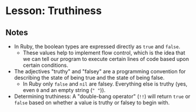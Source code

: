 # Lesson: Truthiness

## Notes

- In Ruby, the boolean types are expressed directly as `true` and `false`.
  - These values help to implement flow control, which is the idea that we can tell our program to execute certain lines of code based upon certain conditions.
- The adjectives "truthy" and "falsey" are a programming convention for describing the state of being true and the state of being false.
  - In Ruby only `false` and `nil` are falsey. Everything else is truthy (yes, even `0` and an empty string (`" "`)).
- Determining truthiness: A "double-bang operator" (`!!`) will return `true` or `false` based on whether a value is truthy or falsey to begin with.
